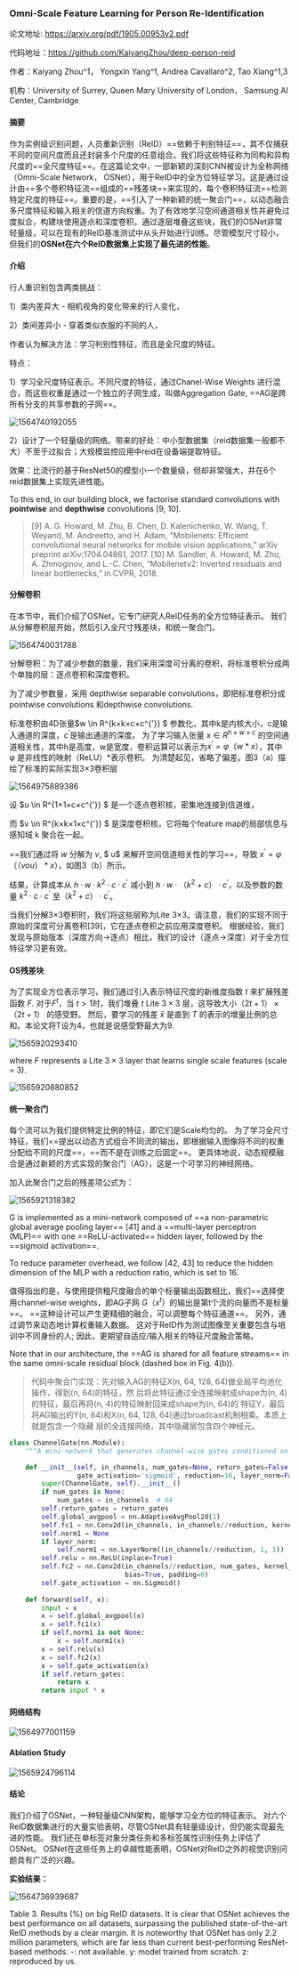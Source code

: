 

### Omni-Scale Feature Learning for Person Re-Identification

论文地址: https://arxiv.org/pdf/1905.00953v2.pdf

代码地址：https://github.com/KaiyangZhou/deep-person-reid

作者：Kaiyang Zhou^1， Yongxin Yang^1, Andrea Cavallaro^2, Tao Xiang^1,3

机构：University of Surrey, Queen Mary University of London， Samsung AI Center, Cambridge



#### **摘要**

作为实例级识别问题，人员重新识别（ReID）==依赖于判别特征==，其不仅捕获不同的空间尺度而且还封装多个尺度的任意组合。我们将这些特征称为同构和异构尺度的==全尺度特征==。在这篇论文中，一部新颖的深刻CNN被设计为全称网络（Omni-Scale Network， OSNet），用于ReID中的全方位特征学习。这是通过设计由==多个卷积特征流==组成的==残差块==来实现的，每个卷积特征流==检测特定尺度的特征==。重要的是，==引入了一种新颖的统一聚合门==，以动态融合多尺度特征和输入相关的信道方向权重。为了有效地学习空间通道相关性并避免过度拟合，构建块使用逐点和深度卷积。通过逐层堆叠这些块，我们的OSNet非常轻量级，可以在现有的ReID基准测试中从头开始进行训练。尽管模型尺寸较小，但我们的**OSNet在六个ReID数据集上实现了最先进的性能**。



#### **介绍**

行人重识别包含两类挑战：

1）类内差异大 - 相机视角的变化带来的行人变化，

2）类间差异小 - 穿着类似衣服的不同的人，

作者认为解决方法：学习判别性特征，而且是全尺度的特征。

特点： 

1）学习全尺度特征表示。不同尺度的特征，通过Chanel-Wise Weights 进行混合，而这些权重是通过一个独立的子网生成，叫做Aggregation Gate, ==AG是跨所有分支的共享参数的子网==。

![1564740192055](C:\Users\j00496872\Desktop\Notes\raw_images\1564740192055.png)

2）设计了一个轻量级的网络。带来的好处：中小型数据集（reid数据集一般都不大）不至于过拟合；大规模监控应用中reid在设备端提取特征。

效果：比流行的基于ResNet50的模型小一个数量级，但却非常强大，并在6个reid数据集上实现先进性能。

To this end, in our building block, we factorise standard convolutions with **pointwise** and **depthwise** convolutions [9, 10].

> [9] A. G. Howard, M. Zhu, B. Chen, D. Kalenichenko, W. Wang, T. Weyand, M. Andreetto, and H. Adam,
> “Mobilenets: Efficient convolutional neural networks for mobile vision applications,” arXiv preprint arXiv:1704.04861, 2017.
> [10] M. Sandler, A. Howard, M. Zhu, A. Zhmoginov, and L.-C. Chen, “Mobilenetv2: Inverted residuals and linear bottlenecks,” in CVPR, 2018.



#### **分解卷积**

在本节中，我们介绍了OSNet，它专门研究人ReID任务的全方位特征表示。 我们从分解卷积层开始，然后引入全尺寸残差块，和统一聚合门。

![1564740031788](C:\Users\j00496872\Desktop\Notes\raw_images\1564740031788.png)

分解卷积：为了减少参数的数量，我们采用深度可分离的卷积，将标准卷积分成两个单独的层：逐点卷积和深度卷积。

为了减少参数量，采用 depthwise separable convolutions，即把标准卷积分成 pointwise convolutions 和depthwise convolutions.

标准卷积由4D张量$w \in R^{k×k×c×c^{'}} $ 参数化，其中k是内核大小，c是输入通道的深度，$c^{'}$是输出通道的深度。 为了学习输入张量 $x\in R^{h×w×c}$ 的空间通道相关性，其中h是高度，w是宽度，卷积运算可以表示为$x^{'} =φ（w * x）$，其中 φ 是非线性的映射（ReLU）*表示卷积。 为清楚起见，省略了偏差。图3（a）描绘了标准的实际实现3×3卷积层

 ![1564975889386](C:\Users\j00496872\Desktop\Notes\raw_images\1564975889386.png)

设 $u \in R^{1×1×c×c^{'}} $ 是一个逐点卷积核，密集地连接到信道维，

而 $v \in R^{k×k×1×c^{'}} $ 是深度卷积核，它将每个feature map的局部信息与感知域 k 聚合在一起。

==我们通过将 $w$ 分解为 $v$, $ u$ 来解开空间信道相关性的学习==，导致 $x^{'} = φ（（vou）* x）$，如图3（b）所示。

 结果，计算成本从 $h·w·k^2·c·c^{'}$ 减小到 $h·w·（k^2 + c）·c^{'}$，以及参数的数量 $k^2·c·c^{'}$ 至$（k^2 + c）·c^{'}$。 

当我们分解3×3卷积时，我们将这些层称为Lite 3×3。请注意，我们的实现不同于原始的深度可分离卷积[39]，它在逐点卷积之前应用深度卷积。 根据经验，我们发现与原始版本（深度方向->逐点）相比，我们的设计（逐点->深度）对于全方位特征学习更有效。

#### **OS残差块**

为了实现全方位表示学习，我们通过引入表示特征尺度的新维度指数 $t$ 来扩展残差函数 $F$. 对于$F^t$，当 $t> 1$时，我们堆叠 $t$ Lite $3×3$ 层，这导致大小$（2t + 1）×（2t + 1）$ 的感受野。 然后，要学习的残差 $\bar{x}$ 是直到 $T$ 的表示的增量比例的总和。本论文将T设为4，也就是说感受野最大为9.

![1565920293410](C:\Users\j00496872\Desktop\Notes\raw_images\1565920293410.png)

where $F$ represents a Lite $3 × 3$ layer that learns single scale features (scale = 3).

![1565920880852](C:\Users\j00496872\Desktop\Notes\raw_images\1565920880852.png)

#### 统一聚合门

每个流可以为我们提供特定比例的特征，即它们是Scale均匀的。 为了学习全尺寸特征，我们==提出以动态方式组合不同流的输出，即根据输入图像将不同的权重分配给不同的尺度==，==而不是在训练之后固定==。 更具体地说，动态规模融合是通过新颖的方式实现的聚合门（AG），这是一个可学习的神经网络。

加入此聚合门之后的残差项公式为：

![1565921318382](C:\Users\j00496872\Desktop\Notes\raw_images\1565921318382.png)

G is implemented as a mini-network composed of ==a non-parametric global average pooling layer== [41] and
a ==multi-layer perceptron (MLP)== with one ==ReLU-activated== hidden layer, followed by the ==sigmoid activation==. 

To reduce parameter overhead, we follow [42, 43] to reduce the hidden dimension of the MLP with a reduction ratio, which is set to 16.

值得指出的是，与使用提供粗尺度融合的单个标量输出函数相比，我们==选择使用channel-wise weights，即AG子网 $G（x^t）$的输出是第t个流的向量而不是标量==。 ==这种设计可以产生更精细的融合，可以调整每个特征通道==。 另外，通过调节来动态地计算权重输入数据。 这对于ReID作为测试图像至关重要包含与培训中不同身份的人; 因此，更期望自适应/输入相关的特征尺度融合策略。

Note that in our architecture, the ==AG is shared for all feature streams== in the same omni-scale residual block (dashed box in Fig. 4(b)).

> 代码中聚合门实现：先对输入AG的特征X(n, 64, 128, 64)做全局平均池化操作，得到(n, 64)的特征，然
> 后将此特征通过全连接映射成shape为(n, 4)的特征，最后再将(n, 4)的特征映射回来成shape为(n, 64)的
> 特征Y，最后将AG输出的Y(n, 64)和X(n, 64, 128, 64)通过broadcast机制相乘。本质上就是包含一个隐藏
> 层的全连接网络，其中隐藏层包含四个神经元。

```Python
class ChannelGate(nn.Module):
    """A mini-network that generates channel-wise gates conditioned on input tensor."""

    def __init__(self, in_channels, num_gates=None, return_gates=False,
                 gate_activation='sigmoid', reduction=16, layer_norm=False):
        super(ChannelGate, self).__init__()
        if num_gates is None:
            num_gates = in_channels  # 64
        self.return_gates = return_gates
        self.global_avgpool = nn.AdaptiveAvgPool2d(1)
        self.fc1 = nn.Conv2d(in_channels, in_channels//reduction, kernel_size=1, 									 bias=True, padding=0)
        self.norm1 = None
        if layer_norm:
            self.norm1 = nn.LayerNorm((in_channels//reduction, 1, 1))
        self.relu = nn.ReLU(inplace=True)
        self.fc2 = nn.Conv2d(in_channels//reduction, num_gates, kernel_size=1, 
                             bias=True, padding=0)
        self.gate_activation = nn.Sigmoid()
      
    def forward(self, x):
        input = x
        x = self.global_avgpool(x)
        x = self.fc1(x)
        if self.norm1 is not None:
            x = self.norm1(x)
        x = self.relu(x)
        x = self.fc2(x)
        x = self.gate_activation(x)
        if self.return_gates:
            return x
        return input * x
```



#### 网络结构

![1564977001159](C:\Users\j00496872\AppData\Roaming\Typora\typora-user-images\1564977001159.png)

#### Ablation Study

![1565924796114](C:\Users\j00496872\Desktop\Notes\raw_images\1565924796114.png)

#### 结论

我们介绍了OSNet，一种轻量级CNN架构，能够学习全方位的特征表示。 对六个ReID数据集进行的大量实验表明，尽管OSNet具有轻量级设计，但仍能实现最先进的性能。 我们还在单标签对象分类任务和多标签属性识别任务上评估了OSNet。 OSNet在这些任务上的卓越性能表明，OSNet对ReID之外的视觉识别问题具有广泛的兴趣。

**实验结果：**

![1564736939687](C:\Users\j00496872\AppData\Roaming\Typora\typora-user-images\1564736939687.png)

Table 3. Results (%) on big ReID datasets. It is clear that OSNet achieves the best performance on all datasets, surpassing the published state-of-the-art ReID methods by a clear margin. It is noteworthy that OSNet has only 2.2 million parameters, which are far less than current best-performing ResNet-based methods. -: not available. y: model trained from scratch. z: reproduced by us.

